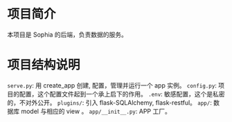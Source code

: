# 项目简介

本项目是 Sophia 的后端，负责数据的服务。

# 项目结构说明

`serve.py`: 用 create_app 创建, 配置，管理并运行一个 app 实例。
`config.py`: 项目的配置，这个配置文件起到一个承上启下的作用。
`.env`: 敏感配置，这个是私密的，不对外公开。
`plugins/`: 引入 flask-SQLAlchemy, flask-restful。
`app/`: 数据库 model 与相应的 view 。
`app/__init__.py`: APP 工厂。
